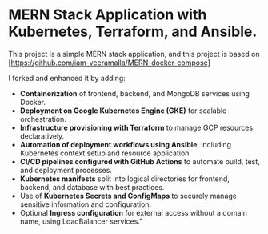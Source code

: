# MERN Stack Application with Kubernetes, Terraform, and Ansible.

This project is a simple MERN stack application, and this project is based on [https://github.com/iam-veeramalla/MERN-docker-compose]
  
I forked and enhanced it by adding:

- **Containerization** of frontend, backend, and MongoDB services using Docker.
- **Deployment on Google Kubernetes Engine (GKE)** for scalable orchestration.
- **Infrastructure provisioning with Terraform** to manage GCP resources declaratively.
- **Automation of deployment workflows using Ansible**, including Kubernetes context setup and resource application.
- **CI/CD pipelines configured with GitHub Actions** to automate build, test, and deployment processes.
- **Kubernetes manifests** split into logical directories for frontend, backend, and database with best practices.
- Use of **Kubernetes Secrets and ConfigMaps** to securely manage sensitive information and configuration.
- Optional **Ingress configuration** for external access without a domain name, using LoadBalancer services."
